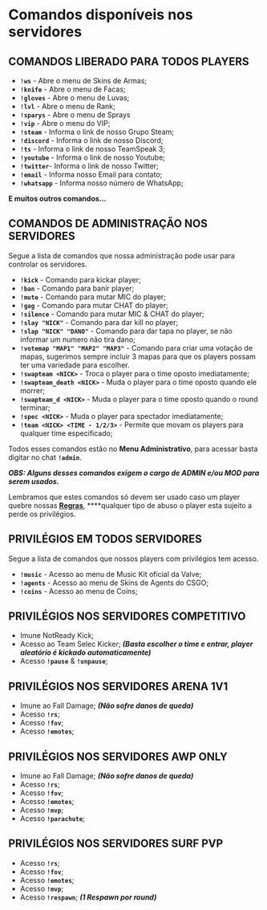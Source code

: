 # Comandos disponíveis nos servidores

## COMANDOS LIBERADO PARA TODOS PLAYERS

* **`!ws`** - Abre o menu de Skins de Armas;
* **`!knife`** - Abre o menu de Facas;
* **`!gloves`** - Abre o menu de Luvas;
* **`!lvl`** - Abre o menu de Rank;
* **`!sparys`** - Abre o menu de Sprays
* **`!vip`** - Abre o menu do VIP;
* **`!steam`** - Informa o link de nosso Grupo Steam;
* **`!discord`** - Informa o link de nosso Discord;
* **`!ts`** - Informa o link de nosso TeamSpeak 3;
* **`!youtube`** - Informa o link de nosso Youtube;
* **`!twitter`**- Informa o link de nosso Twitter;
* **`!email`** - Informa nosso Email para contato;
* **`!whatsapp`** - Informa nosso número de WhatsApp;

**E muitos outros comandos...**

## COMANDOS DE ADMINISTRAÇÃO NOS SERVIDORES

Segue a lista de comandos que nossa administração pode usar para controlar os servidores.

* **`!kick`** - Comando para kickar player;
* **`!ban`** - Comando para banir player;
* **`!mute`** - Comando para mutar MIC do player;
* **`!gag`** - Comando para mutar CHAT do player;
* **`!silence`** - Comando para mutar MIC & CHAT do player;
* **`!slay "NICK"`** - Comando para dar kill no player;
* **`!slap "NICK" "DANO"`** - Comando para dar tapa no player, se não informar um numero não tira dano;
* **`!votemap "MAP1" "MAP2" "MAP3"`** - Comando para criar uma votação de mapas, sugerimos sempre incluir 3 mapas para que os players possam ter uma variedade para escolher.
* **`!swapteam <NICK>`** - Troca o player para o time oposto imediatamente;
* **`!swapteam_death <NICK>`** - Muda o player para o time oposto quando ele morrer;
* **`!swapteam_d <NICK>`** - Muda o player para o time oposto quando o round terminar;
* **`!spec <NICK>`** - Muda o player para spectador imediatamente;
* **`!team <NICK> <TIME - 1/2/3>`** - Permite que movam os players para qualquer time especificado;

Todos esses comandos estão no **Menu Administrativo**, para acessar basta digitar no chat **`!admin`**.

_**OBS: Alguns desses comandos exigem o cargo de ADMIN e/ou MOD para serem usados.**_

Lembramos que estes comandos só devem ser usado caso um player quebre nossas [**Regras**](https://docs.zkservidores.com/regras-dos-servidores), ****qualquer tipo de abuso o player esta sujeito a perde os privilégios.

## PRIVILÉGIOS EM TODOS SERVIDORES

Segue a lista de comandos que nossos players com privilégios tem acesso.

* **`!music`** - Acesso ao menu de Music Kit oficial da Valve;
* **`!agents`** - Acesso ao menu de Skins de Agents do CSGO;
* **`!coins`** - Acesso ao menu de Coins;

## **PRIVILÉGIOS NOS SERVIDORES COMPETITIVO**

* Imune NotReady Kick;
* Acesso ao Team Selec Kicker; _**\(Basta escolher o time e entrar, player aleatório é kickado automaticamente\)**_
* Acesso **`!pause`** & **`!unpause`**;

## **PRIVILÉGIOS NOS SERVIDORES ARENA 1V1**

* Imune ao Fall Damage; _**\(Não sofre danos de queda\)**_ 
* Acesso **`!rs`**;
* Acesso **`!fov`**;
* Acesso **`!emotes`**;

## **PRIVILÉGIOS NOS SERVIDORES** AWP ONLY

* Imune ao Fall Damage; _**\(Não sofre danos de queda\)**_ 
* Acesso **`!rs`**;
* Acesso **`!fov`**;
* Acesso **`!emotes`**;
* Acesso **`!mvp`**;
* Acesso **`!parachute`**;

## **PRIVILÉGIOS NOS SERVIDORES SURF PVP**

* Acesso **`!rs`**;
* Acesso **`!fov`**;
* Acesso **`!emotes`**;
* Acesso **`!mvp`**;
* Acesso **`!respawn`**; _**\(1 Respawn por round\)**_

